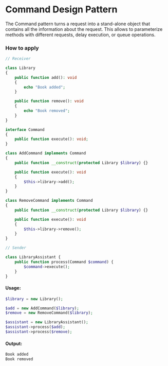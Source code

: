 # Command Design Pattern
The Command pattern turns a request into a stand-alone object that contains all the information about the request. This allows to parameterize methods with different requests, delay execution, or queue operations.

### How to apply
```php
// Receiver

class Library
{
    public function add(): void
    {
        echo "Book added";
    }

    public function remove(): void
    {
        echo "Book removed";
    }
}
```

```php
interface Command
{
    public function execute(): void;
}

class AddCommand implements Command
{
    public function __construct(protected Library $library) {}

    public function execute(): void
    {
        $this->library->add();
    }
}

class RemoveCommand implements Command
{
    public function __construct(protected Library $library) {}

    public function execute(): void
    {
        $this->library->remove();
    }
}
```

```php
// Sender

class LibraryAssistant {
    public function process(Command $command) {
        $command->execute();
    }
}
```

#### Usage:
```php
$library = new Library();

$add = new AddCommand($library);
$remove = new RemoveCommand($library);

$assistant = new LibraryAssistant();
$assistant->process($add);
$assistant->process($remove);
```
#### Output:
```txt
Book added
Book removed
```
